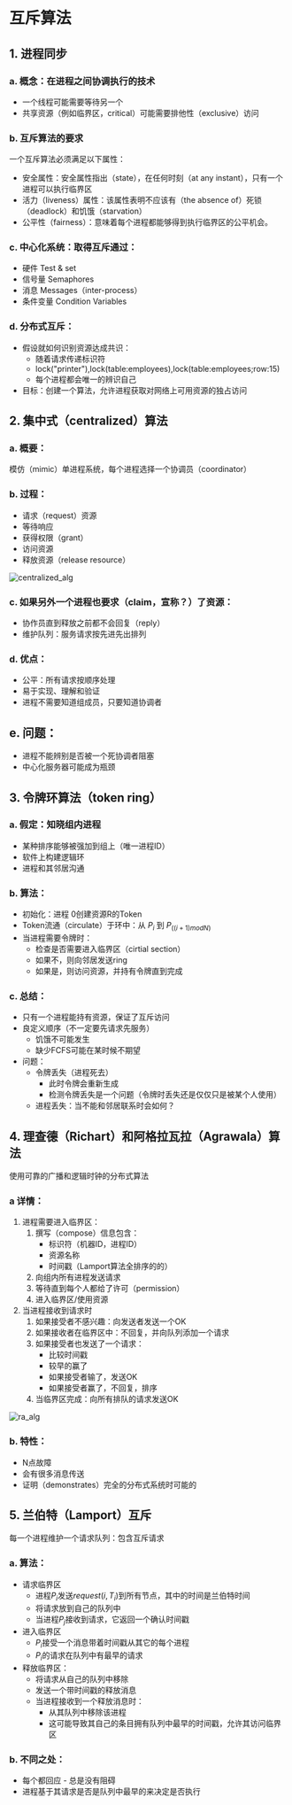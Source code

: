 # 互斥算法

## 1. 进程同步

### a. 概念：在进程之间协调执行的技术

- 一个线程可能需要等待另一个
- 共享资源（例如临界区，critical）可能需要排他性（exclusive）访问
        
### b. 互斥算法的要求

一个互斥算法必须满足以下属性：

- 安全属性：安全属性指出（state），在任何时刻（at any instant），只有一个进程可以执行临界区
- 活力（liveness）属性：该属性表明不应该有（the absence of）死锁（deadlock）和饥饿（starvation）
- 公平性（fairness）：意味着每个进程都能够得到执行临界区的公平机会。

### c. 中心化系统：取得互斥通过：

- 硬件 Test & set
- 信号量 Semaphores
- 消息 Messages（inter-process）
- 条件变量 Condition Variables

### d. 分布式互斥：

- 假设就如何识别资源达成共识：
    - 随着请求传递标识符
    - lock("printer"),lock(table:employees),lock(table:employees;row:15)
    - 每个进程都会唯一的辨识自己
- 目标：创建一个算法，允许进程获取对网络上可用资源的独占访问

## 2. 集中式（centralized）算法

### a. 概要：

模仿（mimic）单进程系统，每个进程选择一个协调员（coordinator）

### b. 过程：

- 请求（request）资源
- 等待响应
- 获得权限（grant）
- 访问资源
- 释放资源（release resource）

![centralized_alg](https://blog.evernightfireworks.com/static/2019/11/centralized_alg.png)

### c. 如果另外一个进程也要求（claim，宣称？）了资源：

- 协作员直到释放之前都不会回复（reply）
- 维护队列：服务请求按先进先出排列

### d. 优点：

- 公平：所有请求按顺序处理
- 易于实现、理解和验证
- 进程不需要知道组成员，只要知道协调者

## e. 问题：

- 进程不能辨别是否被一个死协调者阻塞
- 中心化服务器可能成为瓶颈

## 3. 令牌环算法（token ring）

### a. 假定：知晓组内进程

- 某种排序能够被强加到组上（唯一进程ID）
- 软件上构建逻辑环
- 进程和其邻居沟通

### b. 算法：

- 初始化：进程 0创建资源R的Token
- Token流通（circulate）于环中：从 $P_i$ 到 $P_((i+1)mod N)$
- 当进程需要令牌时：
    - 检查是否需要进入临界区（cirtial section）
    - 如果不，则向邻居发送ring
    - 如果是，则访问资源，并持有令牌直到完成

### c. 总结：

- 只有一个进程能持有资源，保证了互斥访问
- 良定义顺序（不一定要先请求先服务）
    - 饥饿不可能发生
    - 缺少FCFS可能在某时候不期望
- 问题：
    - 令牌丢失（进程死去）
        - 此时令牌会重新生成
        - 检测令牌丢失是一个问题（令牌时丢失还是仅仅只是被某个人使用）
    - 进程丢失：当不能和邻居联系时会如何？

## 4. 理查德（Richart）和阿格拉瓦拉（Agrawala）算法

使用可靠的广播和逻辑时钟的分布式算法

### a 详情：

1. 进程需要进入临界区：
    1. 撰写（compose）信息包含：
        - 标识符（机器ID，进程ID）
        - 资源名称
        - 时间戳（Lamport算法全排序的的）
    2. 向组内所有进程发送请求
    3. 等待直到每个人都给了许可（permission）
    4. 进入临界区/使用资源
2. 当进程接收到请求时
    1. 如果接受者不感兴趣：向发送者发送一个OK
    2. 如果接收者在临界区中：不回复，并向队列添加一个请求
    3. 如果接受者也发送了一个请求：
        - 比较时间戳
        - 较早的赢了
        - 如果接受者输了，发送OK
        - 如果接受者赢了，不回复，排序
    4. 当临界区完成：向所有排队的请求发送OK

![ra_alg](https://blog.evernightfireworks.com/static/2019/11/ra_alg.png)

### b. 特性：

- N点故障
- 会有很多消息传送
- 证明（demonstrates）完全的分布式系统时可能的

## 5. 兰伯特（Lamport）互斥

每一个进程维护一个请求队列：包含互斥请求

### a. 算法：

- 请求临界区
    - 进程$P_i$发送$request(i,T_i)$到所有节点，其中的时间是兰伯特时间
    - 将请求放到自己的队列中
    - 当进程$P_j$接收到请求，它返回一个确认时间戳
- 进入临界区
    - $P_i$接受一个消息带着时间戳从其它的每个进程
    - $P_i$的请求在队列中有最早的请求
- 释放临界区：
    - 将请求从自己的队列中移除
    - 发送一个带时间戳的释放消息
    - 当进程接收到一个释放消息时：
        - 从其队列中移除该进程
        - 这可能导致其自己的条目拥有队列中最早的时间戳，允许其访问临界区

### b. 不同之处：

- 每个都回应 - 总是没有阻碍
- 进程基于其请求是否是队列中最早的来决定是否执行
        
